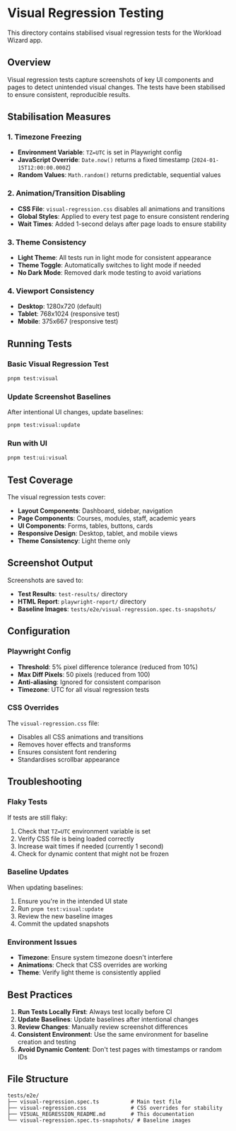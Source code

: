 # Visual Regression Testing

This directory contains stabilised visual regression tests for the Workload Wizard app.

## Overview

Visual regression tests capture screenshots of key UI components and pages to detect unintended visual changes. The tests have been stabilised to ensure consistent, reproducible results.

## Stabilisation Measures

### 1. Timezone Freezing

- **Environment Variable**: `TZ=UTC` is set in Playwright config
- **JavaScript Override**: `Date.now()` returns a fixed timestamp (`2024-01-15T12:00:00.000Z`)
- **Random Values**: `Math.random()` returns predictable, sequential values

### 2. Animation/Transition Disabling

- **CSS File**: `visual-regression.css` disables all animations and transitions
- **Global Styles**: Applied to every test page to ensure consistent rendering
- **Wait Times**: Added 1-second delays after page loads to ensure stability

### 3. Theme Consistency

- **Light Theme**: All tests run in light mode for consistent appearance
- **Theme Toggle**: Automatically switches to light mode if needed
- **No Dark Mode**: Removed dark mode testing to avoid variations

### 4. Viewport Consistency

- **Desktop**: 1280x720 (default)
- **Tablet**: 768x1024 (responsive test)
- **Mobile**: 375x667 (responsive test)

## Running Tests

### Basic Visual Regression Test

```bash
pnpm test:visual
```

### Update Screenshot Baselines

After intentional UI changes, update baselines:

```bash
pnpm test:visual:update
```

### Run with UI

```bash
pnpm test:ui:visual
```

## Test Coverage

The visual regression tests cover:

- **Layout Components**: Dashboard, sidebar, navigation
- **Page Components**: Courses, modules, staff, academic years
- **UI Components**: Forms, tables, buttons, cards
- **Responsive Design**: Desktop, tablet, and mobile views
- **Theme Consistency**: Light theme only

## Screenshot Output

Screenshots are saved to:

- **Test Results**: `test-results/` directory
- **HTML Report**: `playwright-report/` directory
- **Baseline Images**: `tests/e2e/visual-regression.spec.ts-snapshots/`

## Configuration

### Playwright Config

- **Threshold**: 5% pixel difference tolerance (reduced from 10%)
- **Max Diff Pixels**: 50 pixels (reduced from 100)
- **Anti-aliasing**: Ignored for consistent comparison
- **Timezone**: UTC for all visual regression tests

### CSS Overrides

The `visual-regression.css` file:

- Disables all CSS animations and transitions
- Removes hover effects and transforms
- Ensures consistent font rendering
- Standardises scrollbar appearance

## Troubleshooting

### Flaky Tests

If tests are still flaky:

1. Check that `TZ=UTC` environment variable is set
2. Verify CSS file is being loaded correctly
3. Increase wait times if needed (currently 1 second)
4. Check for dynamic content that might not be frozen

### Baseline Updates

When updating baselines:

1. Ensure you're in the intended UI state
2. Run `pnpm test:visual:update`
3. Review the new baseline images
4. Commit the updated snapshots

### Environment Issues

- **Timezone**: Ensure system timezone doesn't interfere
- **Animations**: Check that CSS overrides are working
- **Theme**: Verify light theme is consistently applied

## Best Practices

1. **Run Tests Locally First**: Always test locally before CI
2. **Update Baselines**: Update baselines after intentional changes
3. **Review Changes**: Manually review screenshot differences
4. **Consistent Environment**: Use the same environment for baseline creation and testing
5. **Avoid Dynamic Content**: Don't test pages with timestamps or random IDs

## File Structure

```
tests/e2e/
├── visual-regression.spec.ts          # Main test file
├── visual-regression.css              # CSS overrides for stability
├── VISUAL_REGRESSION_README.md        # This documentation
└── visual-regression.spec.ts-snapshots/ # Baseline images
```
